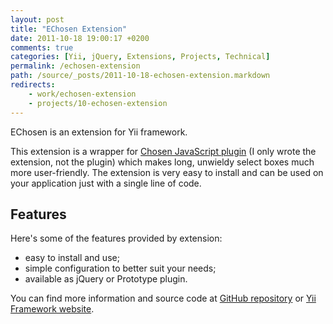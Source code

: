 ```yaml
---
layout: post
title: "EChosen Extension"
date: 2011-10-18 19:00:17 +0200
comments: true
categories: [Yii, jQuery, Extensions, Projects, Technical]
permalink: /echosen-extension
path: /source/_posts/2011-10-18-echosen-extension.markdown
redirects:
    - work/echosen-extension
    - projects/10-echosen-extension
---
```


EChosen is an extension for Yii framework.

This extension is a wrapper for [Chosen JavaScript plugin][chosen-homepage] (I only wrote the extension, not the plugin) which makes long, unwieldy select boxes much more user-friendly. The extension is very easy to install and can be used on your application just with a single line of code.

<!-- more -->

## Features

Here's some of the features provided by extension:

* easy to install and use;
* simple configuration to better suit your needs;
* available as jQuery or Prototype plugin.

You can find more information and source code at [GitHub repository][github-extension-page] or [Yii Framework website][yii-extension-page].

[chosen-homepage]: http://harvesthq.github.com/chosen
[yii-extension-page]: http://www.yiiframework.com/extension/echosen
[github-extension-page]: https://github.com/ifdattic/EChosen
